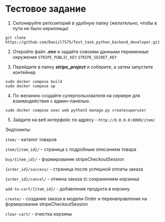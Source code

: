 # Тестовое задание
1) Cклонируйте репозиторий в удобную папку (желательно, чтобы в пути не было кириллицы)
```
git clone https://github.com/Daniil7575/Test_task_python_backend_developer.git
```
2) Откройте файл ***.env*** и задайте совоими данными переменные окружения `STRIPE_PUBLIC_KEY` `STRIPE_SECRET_KEY`

3) Перейдите в папку ***stripe_project*** и соберите, а затем запустите контейнер
```
sudo docker compose build
sudo docker compose up
```

4) По желанию создайте суперпользователя на сервере для взаимодействия с админ-панелью.
```
sudo docker compose exec web python3 manage.py createsuperuser
```

5) Зайдите на веб интерфейс по адресу - `http://0.0.0.0:8000/item/`

Эндпоинты:

`item/` - каталог товаров

`item/{item_id}/` - страница с подробным описанием товара

`buy/{item_id}/` - формирование stripeCheckoutSession

`{order_id}/success/` - страница после успешной оплаты заказа

`{order_id}/cancel/` - отмена заказа (с сохранением корзины)

`add-to-cart/{item_id}/` - добавление продукта в корзину

`create/` - создание заказа в модели Order и перенаправление на формирование stripeCheckoutSession

`clear-cart/` - очистка корзины
